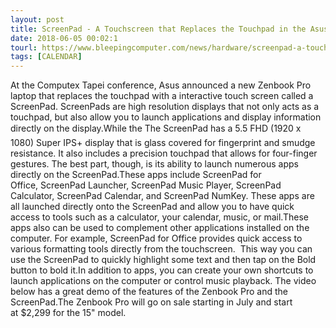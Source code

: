 ```yaml
---
layout: post
title: ScreenPad - A Touchscreen that Replaces the Touchpad in the Asus Zenbook Pro
date: 2018-06-05 00:02:1
tourl: https://www.bleepingcomputer.com/news/hardware/screenpad-a-touchscreen-that-replaces-the-touchpad-in-the-asus-zenbook-pro/
tags: [CALENDAR]
---
```

At the Computex Tapei conference, Asus announced a new Zenbook Pro laptop that replaces the touchpad with a interactive touch screen called a ScreenPad. ScreenPads are high resolution displays that not only acts as a touchpad, but also allow you to launch applications and display information directly on the display.While the The ScreenPad has a 5.5 FHD (1920 x 1080) Super IPS+ display that is glass covered for fingerprint and smudge resistance. It also includes a precision touchpad that allows for four-finger gestures. The best part, though, is its ability to launch numerous apps directly on the ScreenPad.These apps include ScreenPad for Office, ScreenPad Launcher, ScreenPad Music Player, ScreenPad Calculator, ScreenPad Calendar, and ScreenPad NumKey. These apps are all launched directly onto the ScreenPad and allow you to have quick access to tools such as a calculator, your calendar, music, or mail.These apps also can be used to complement other applications installed on the computer. For example, ScreenPad for Office provides quick access to various formatting tools directly from the touchscreen.  This way you can use the ScreenPad to quickly highlight some text and then tap on the Bold button to bold it.In addition to apps, you can create your own shortcuts to launch applications on the computer or control music playback. The video below has a great demo of the features of the Zenbook Pro and the ScreenPad.The Zenbook Pro will go on sale starting in July and start at $2,299 for the 15" model.